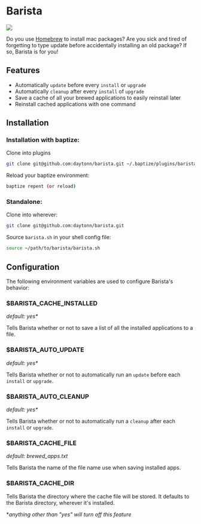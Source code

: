 Barista
=======

![](https://raw.githubusercontent.com/daytonn/barista/master/barista.jpg)

Do you use [Homebrew](http://brew.sh) to install mac packages? Are you sick and tired of forgetting to type update before accidentally installing an old package? If so, Barista is for you!

Features
--------

* Automatically `update` before every `install` or `upgrade`
* Automatically `cleanup` after every `install` of `upgrade`
* Save a cache of all your brewed applications to easily reinstall later
* Reinstall cached applications with one command

Installation
------------

### Installation with baptize:

Clone into plugins

```sh
git clone git@github.com:daytonn/barista.git ~/.baptize/plugins/barista
```

Reload your baptize environment:

```sh
baptize repent (or reload)
```

### Standalone:

Clone into wherever:

```sh
git clone git@github.com:daytonn/barista.git
```

Source `barista.sh` in your shell config file:

```sh
source ~/path/to/barista/barista.sh
```

Configuration
-------------

The following environment variables are used to configure Barista's behavior:

### $BARISTA\_CACHE\_INSTALLED
_default: yes*_

Tells Barista whether or not to save a list of all the installed applications to a file.


### $BARISTA\_AUTO\_UPDATE
_default: yes*_

Tells Barista whether or not to automatically run an `update` before each `install` or `upgrade`.

### $BARISTA\_AUTO\_CLEANUP
_default: yes*_

Tells Barista whether or not to automatically run a `cleanup` after each `install` or `upgrade`.

### $BARISTA\_CACHE\_FILE
*default: brewed_apps.txt*

Tells Barista the name of the file name use when saving installed apps.

### $BARISTA\_CACHE\_DIR

Tells Barista the directory where the cache file will be stored. It defaults to the Barista directory, wherever it's installed. 

*_anything other than "yes" will turn off this feature_
